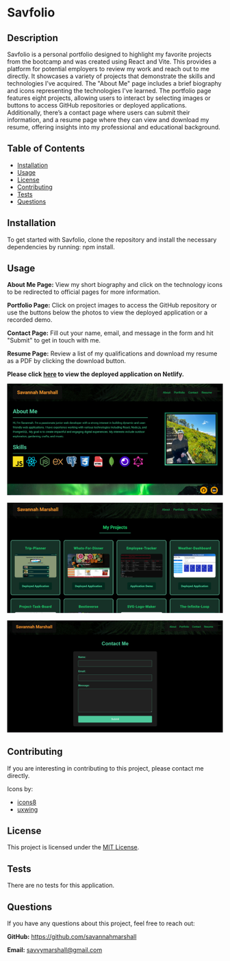 # Savfolio

## Description

Savfolio is a personal portfolio designed to highlight my favorite projects from the bootcamp and was created using React and Vite. This provides a platform for potential employers to review my work and reach out to me directly. It showcases a variety of projects that demonstrate the skills and technologies I’ve acquired. The "About Me" page includes a brief biography and icons representing the technologies I've learned. The portfolio page features eight projects, allowing users to interact by selecting images or buttons to access GitHub repositories or deployed applications. Additionally, there’s a contact page where users can submit their information, and a resume page where they can view and download my resume, offering insights into my professional and educational background.
  
## Table of Contents
  
- [Installation](#installation)
- [Usage](#usage)
- [License](#license)
- [Contributing](#contributing)
- [Tests](#tests)
- [Questions](#questions)

## Installation

To get started with Savfolio, clone the repository and install the necessary dependencies by running: npm install.

## Usage

**About Me Page:** View my short biography and click on the technology icons to be redirected to official pages for more information.

**Portfolio Page:** Click on project images to access the GitHub repository or use the buttons below the photos to view the deployed application or a recorded demo.

**Contact Page:** Fill out your name, email, and message in the form and hit "Submit" to get in touch with me.

**Resume Page:** Review a list of my qualifications and download my resume as a PDF by clicking the download button.

**Please click [here](https://main--savfolio.netlify.app/) to view the deployed application on Netlify.**


![screenshot of about me page](https://github.com/savannahmarshall/Savfolio/blob/main/src/assets/screenshots/about-me.png)

![screenshot of portfolio page](https://github.com/savannahmarshall/Savfolio/blob/main/src/assets/screenshots/portfolio.png)

![screenshot of contact page](https://github.com/savannahmarshall/Savfolio/blob/main/src/assets/screenshots/contact-me.png)



## Contributing
If you are interesting in contributing to this project, please contact me directly. 

Icons by: 
* [icons8](https://icons8.com/)
* [uxwing](https://uxwing.com/)

## License
This project is licensed under the [MIT License](https://opensource.org/license/MIT).

## Tests
There are no tests for this application.

## Questions
If you have any questions about this project, feel free to reach out:

**GitHub:** https://github.com/savannahmarshall  

**Email:** savvymarshall@gmail.com
